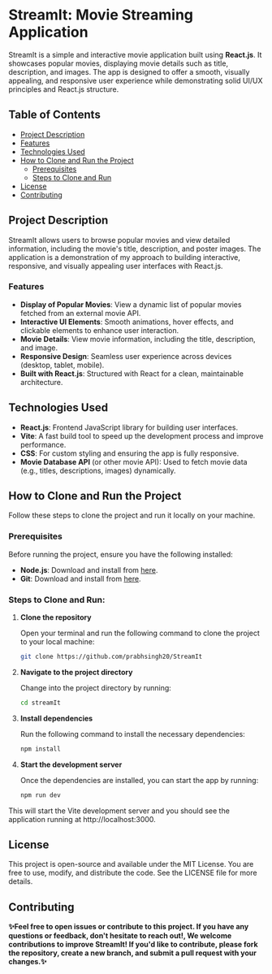 # StreamIt: Movie Streaming Application

StreamIt is a simple and interactive movie application built using **React.js**. It showcases popular movies, displaying movie details such as title, description, and images. The app is designed to offer a smooth, visually appealing, and responsive user experience while demonstrating solid UI/UX principles and React.js structure.

## Table of Contents

- [Project Description](#project-description)
- [Features](#features)
- [Technologies Used](#technologies-used)
- [How to Clone and Run the Project](#how-to-clone-and-run-the-project)
  - [Prerequisites](#prerequisites)
  - [Steps to Clone and Run](#steps-to-clone-and-run)
- [License](#license)
- [Contributing](#contributing)

## Project Description

StreamIt allows users to browse popular movies and view detailed information, including the movie's title, description, and poster images. The application is a demonstration of my approach to building interactive, responsive, and visually appealing user interfaces with React.js.

### Features

- **Display of Popular Movies**: View a dynamic list of popular movies fetched from an external movie API.
- **Interactive UI Elements**: Smooth animations, hover effects, and clickable elements to enhance user interaction.
- **Movie Details**: View movie information, including the title, description, and image.
- **Responsive Design**: Seamless user experience across devices (desktop, tablet, mobile).
- **Built with React.js**: Structured with React for a clean, maintainable architecture.



## Technologies Used

- **React.js**: Frontend JavaScript library for building user interfaces.
- **Vite**: A fast build tool to speed up the development process and improve performance.
- **CSS**: For custom styling and ensuring the app is fully responsive.
- **Movie Database API** (or other movie API): Used to fetch movie data (e.g., titles, descriptions, images) dynamically.



## How to Clone and Run the Project

Follow these steps to clone the project and run it locally on your machine.

### Prerequisites

Before running the project, ensure you have the following installed:

- **Node.js**: Download and install from [here](https://nodejs.org/).
- **Git**: Download and install from [here](https://git-scm.com/).

### Steps to Clone and Run:

1. **Clone the repository**

   Open your terminal and run the following command to clone the project to your local machine:

   ```bash
   git clone https://github.com/prabhsingh20/StreamIt

   
2. **Navigate to the project directory**

   Change into the project directory by running:

   ```bash
   cd streamIt
   
3. **Install dependencies**

   Run the following command to install the necessary dependencies:

   ```bash
   npm install

4. **Start the development server**

   Once the dependencies are installed, you can start the app by running:

   ```bash
   npm run dev 
  This will start the Vite development server and you should see the application running at http://localhost:3000.

  ## License
  
 This project is open-source and available under the MIT License. You are free to use, modify, and distribute the code. See the LICENSE file for more details.

  ## Contributing
  
  **✨Feel free to open issues or contribute to this project. If you have any questions or feedback, don't hesitate to reach out!, We welcome contributions to improve StreamIt! If you'd like to contribute, please fork the repository, create a new branch, and submit a pull request with your changes.✨**




